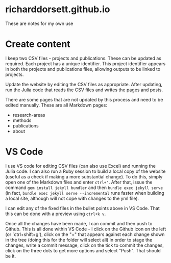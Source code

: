 # richarddorsett.github.io

These are notes for my own use

# Create content
I keep two CSV files - projects and publications.  These can be updated as required.  Each project has a unique identifier.  This project identifier appears in both the projects and publications files, allowing outputs to be linked to projects.

Update the website by editing the CSV files as appropriate.  After updating, run the Julia code that reads the CSV files and writes the pages and posts.

There are some pages that are not updated by this process and need to be edited manually.  These are all Markdown pages:

* research-areas
* methods
* publications
* about

# VS Code
I use VS code for editing CSV files (can also use Excel) and running the Julia code.  I can also run a Ruby session to build a local copy of the website (useful as a check if making a more substantial change).  To do this, simply open one of the Markdown files and enter `ctrl+'`.  After that, issue the command `gem install jekyll bundler` and then `bundle exec jekyll serve` (in fact, `bundle exec jekyll serve --incremental` runs faster when building a local site, although will not cope with changes to the yml file).

I can edit any of the fixed files in the bullet points above in VS Code.  That this can be done with a preview using `ctrl+k v`.

Once all the changes have been made, I can commit and then push to Github.  This is all done within VS Code - I click on the Github icon on the left (or `ctrl+shift+g'), click on the "+" that appears against each change shown in the tree (doing this for the folder will select all) in order to stage the changes, write a commit message, click on the tick to commit the changes, click on the three dots to get more options and select "Push".  That should be it.